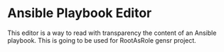 # Ansible Playbook Editor

This editor is a way to read with transparency the content of an Ansible playbook. This is going to be used for RootAsRole gensr project.